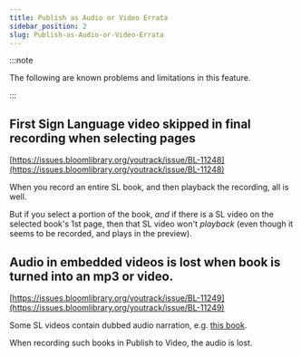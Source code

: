 ```yaml
---
title: Publish as Audio or Video Errata
sidebar_position: 2
slug: Publish-as-Audio-or-Video-Errata
---
```




:::note

The following are known problems and limitations in this feature.

:::



## **First Sign Language video skipped in final recording when selecting pages**


[https://issues.bloomlibrary.org/youtrack/issue/BL-11248](https://issues.bloomlibrary.org/youtrack/issue/BL-11248)


When you record an entire SL book, and then playback the recording, all is well.


But if you select a portion of the book, _and_ if there is a SL video on the selected book's 1st page, then that SL video won't _playback_ (even though it seems to be recorded, and plays in the preview).


## Audio in embedded videos is lost when book is turned into an mp3 or video.


[https://issues.bloomlibrary.org/youtrack/issue/BL-11249](https://issues.bloomlibrary.org/youtrack/issue/BL-11249)


Some SL videos contain dubbed audio narration, e.g. [this book](https://bloomlibrary.org/sign-language/book/XkmlHhNZ7T).


When recording such books in Publish to Video, the audio is lost.

